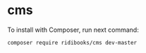 # cms

To install with Composer, run next command:
```
composer require ridibooks/cms dev-master
```
